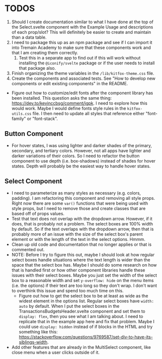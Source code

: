 # TODOS
1. Should I create documentation similar to what I have done at the top of the Select.svelte component with the Example Usage and descriptions of each prop/slot? This will definitely be easier to create and maintain than a data table.
2. I need to package this up as an npm package and see if I can import it into Tremain Academy to make sure that these components work and that I am creating them correctly.
    1. Test this in a separate app to find out if this will work without installing the `@iconify/svelte` package or if the user needs to install that package also.
3. Finish organizing the theme variables in the `/lib/kitfox-theme.css` file.
4. Create the components and associated tests. See "How to develop new components or edit existing components" in the README.

* Figure out how to customize/edit fonts after the component library has been installed. This question asks the same thing: https://dev.to/kevinccbsg/comment/jgpk. I need to explore how this would work. Maybe I would define fonts style rules in the `kitfox-utils.css` file. I then need to update all styles that reference either "font-family" or "font-stack".

## Button Component
* For hover states, I was using lighter and darker shades of the primary, secondary, and tertiary colors. However, not all apps have lighter and darker variations of their colors. So I need to refactor the button component to use depth (i.e. box-shadows) instead of shades for hover states. Depth will probably be the easiest way to handle hover states.

## Select Component
* I need to parameterize as many styles as necessary (e.g. colors, padding). I am refactoring this component and removing all style props. Right now there are some `var()` functions that were being used with style props, but I need to remove those and create classes that are based off of props values.
* Test that text does not overlap with the dropdown arrow. However, if it does, that is probably not a problem. The select boxes are 100% width by default. So if the text overlaps with the dropdown arrow, then that is probably more of an issue with the size of the select box's parent element or with the length of the text in the select options. Hmmm.
* Clean up old code and documentation that no longer applies or that is commented out.
* NOTE: Before I try to figure this out, maybe I should look at how regular select boxes handle situations where the text length is wider than the space that the select box has. Maybe I should do some research on how that is handled first or how other component libraries handle these issues with their select boxes. Maybe you just set the width of the select box to a reasonable width and set `y-overflow: hide` on the menu items (i.e. the options) if their text are too long so they don't wrap. I don't want to overthink this issue and spend too much time on this.
    * Figure out how to get the select box to be at least as wide as the widest element in the options list. Regular select boxes have `width: auto` by default. When I put the select boxes in the TransactionsBudgetsHeader.svelte component and set them to `display: flex`, then you see what I am talking about. I need to replicate that in the example app here and fix that problem. Maybe I could use `display: hidden` instead of if blocks in the HTML and try something like this: https://stackoverflow.com/questions/9769587/set-div-to-have-its-siblings-width.
* Add other features that are already in the MultiSelect component, like close menu when a user clicks outside of it.
